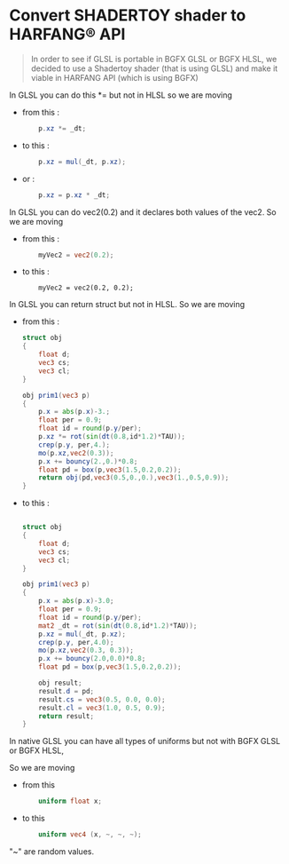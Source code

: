 # Convert SHADERTOY shader to HARFANG® API

> In order to see if GLSL is portable in BGFX GLSL or BGFX HLSL, we decided to use a Shadertoy shader (that is using GLSL) and make it viable in HARFANG API (which is using BGFX)

In GLSL you can do this *= but not in HLSL so we are moving 

 - from this :
    ```glsl
        p.xz *= _dt;
    ```

 - to this :

    ```glsl
        p.xz = mul(_dt, p.xz);
    ```

 - or :

    ```glsl
        p.xz = p.xz * _dt;
    ```

In GLSL you can do vec2(0.2) and it declares both values of the vec2.
So we are moving 

 - from this :

    ```glsl
        myVec2 = vec2(0.2);
    ```

 - to this : 

    ```
        myVec2 = vec2(0.2, 0.2);
    ```

In GLSL you can return struct but not in HLSL.
So we are moving

 - from this :

    ```glsl
    struct obj
    {
        float d;
        vec3 cs;
        vec3 cl;
    }

    obj prim1(vec3 p)
    {
        p.x = abs(p.x)-3.;
        float per = 0.9;
        float id = round(p.y/per);
        p.xz *= rot(sin(dt(0.8,id*1.2)*TAU));
        crep(p.y, per,4.);
        mo(p.xz,vec2(0.3));
        p.x += bouncy(2.,0.)*0.8;
        float pd = box(p,vec3(1.5,0.2,0.2));
        return obj(pd,vec3(0.5,0.,0.),vec3(1.,0.5,0.9));
    }
    ```

 - to this : 

    ```glsl

    struct obj
    {
        float d;
        vec3 cs;
        vec3 cl;
    }

    obj prim1(vec3 p)
    {
        p.x = abs(p.x)-3.0;
        float per = 0.9;
        float id = round(p.y/per);
        mat2 _dt = rot(sin(dt(0.8,id*1.2)*TAU));
        p.xz = mul(_dt, p.xz); 
        crep(p.y, per,4.0);
        mo(p.xz,vec2(0.3, 0.3));
        p.x += bouncy(2.0,0.0)*0.8;
        float pd = box(p,vec3(1.5,0.2,0.2));

        obj result; 
        result.d = pd;
        result.cs = vec3(0.5, 0.0, 0.0);
        result.cl = vec3(1.0, 0.5, 0.9);
        return result;
    }
    ```

In native GLSL you can have all types of uniforms but not with BGFX GLSL or BGFX HLSL,

So we are moving 

 - from this 

    ```glsl
        uniform float x;
    ```

 - to this 

    ```glsl
        uniform vec4 (x, ~, ~, ~);
    ```

"~" are random values.
